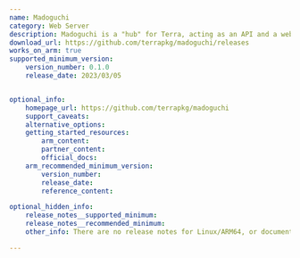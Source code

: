 ```yaml
---
name: Madoguchi
category: Web Server
description: Madoguchi is a "hub" for Terra, acting as an API and a web server for handling Terra-related queries.
download_url: https://github.com/terrapkg/madoguchi/releases
works_on_arm: true
supported_minimum_version:
    version_number: 0.1.0
    release_date: 2023/03/05


optional_info:
    homepage_url: https://github.com/terrapkg/madoguchi
    support_caveats:
    alternative_options:
    getting_started_resources:
        arm_content:
        partner_content:
        official_docs:
    arm_recommended_minimum_version:
        version_number:
        release_date:
        reference_content:

optional_hidden_info:
    release_notes__supported_minimum:
    release_notes__recommended_minimum:
    other_info: There are no release notes for Linux/ARM64, or documentation available at the Github. Since there is cargo.toml file available, madoguchi initial version, 0.1.0, can be built using "cargo build --release", and testd with "sudo cargo test -- --ignored".

---
```

